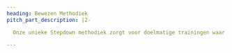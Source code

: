 ```yaml
---
heading: Bewezen Methodiek
pitch_part_description: |2-

  Onze unieke Stepdown methodiek zorgt voor doelmatige trainingen waar de fundering wordt gelegd voor jouw IT-kennis.

---
```

